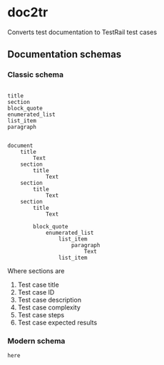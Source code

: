 # doc2tr

Converts test documentation to TestRail test cases


## Documentation schemas

### Classic schema
```

title
section
block_quote
enumerated_list
list_item
paragraph


document
    title
        Text
    section
        title
            Text
    section
        title
            Text
    section
        title
            Text
    
        block_quote
            enumerated_list
                list_item		
                    paragraph
                        Text
                list_item
```
Where sections are 
1. Test case title
2. Test case ID
3. Test case description
4. Test case complexity
5. Test case steps
6. Test case expected results

### Modern schema
```
here
```

